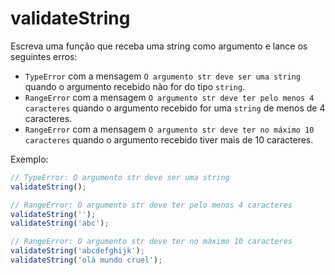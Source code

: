 # validateString

Escreva uma função que receba uma string como argumento e lance os seguintes erros:

* `TypeError` com a mensagem `O argumento str deve ser uma string` quando o argumento recebido não for do tipo `string`.
* `RangeError` com a mensagem `O argumento str deve ter pelo menos 4 caracteres` quando o argumento recebido for uma `string` de menos de 4 caracteres.
* `RangeError` com a mensagem `O argumento str deve ter no máximo 10 caracteres` quando o argumento recebido tiver mais de 10 caracteres.

Exemplo:

```js
// TypeError: O argumento str deve ser uma string
validateString();

// RangeError: O argumento str deve ter pelo menos 4 caracteres
validateString('');
validateString('abc');

// RangeError: O argumento str deve ter no máximo 10 caracteres
validateString('abcdefghijk');
validateString('olá mundo cruel');
```
